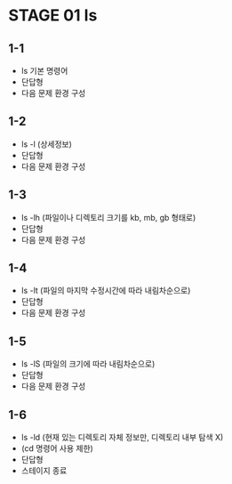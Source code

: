 # STAGE 01 ls
## 1-1
- ls 기본 명령어
- 단답형
- 다음 문제 환경 구성
## 1-2
- ls -l (상세정보)
- 단답형
- 다음 문제 환경 구성
## 1-3
- ls -lh (파일이나 디렉토리 크기를 kb, mb, gb 형태로)
- 단답형
- 다음 문제 환경 구성
## 1-4
- ls -lt (파일의 마지막 수정시간에 따라 내림차순으로)
- 단답형
- 다음 문제 환경 구성
## 1-5
- ls -lS (파일의 크기에 따라 내림차순으로)
- 단답형
- 다음 문제 환경 구성
## 1-6
- ls -ld (현재 있는 디렉토리 자체 정보만, 디렉토리 내부 탐색 X)
- (cd 명령어 사용 제한)
- 단답형
- 스테이지 종료
